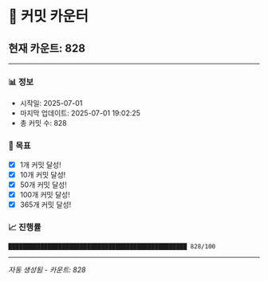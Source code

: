 # 🔢 커밋 카운터

## 현재 카운트: 828

---

### 📊 정보
- 시작일: 2025-07-01
- 마지막 업데이트: 2025-07-01 19:02:25
- 총 커밋 수: 828

### 🎯 목표
- [x] 1개 커밋 달성!
- [x] 10개 커밋 달성!
- [x] 50개 커밋 달성!
- [x] 100개 커밋 달성!
- [x] 365개 커밋 달성!

### 📈 진행률
```
██████████████████████████████████████████████████ 828/100
```

---
*자동 생성됨 - 카운트: 828*
